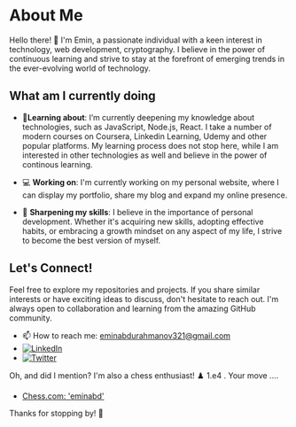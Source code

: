 # About Me

Hello there! 👋 I'm Emin, a passionate individual with a keen interest in technology, web development, cryptography. I believe in the power of continuous learning and strive to stay at the forefront of emerging trends in the ever-evolving world of technology.

## What am I currently doing

- 🔭**Learning about**: I’m currently deepening my knowledge about technologies, such as JavaScript, Node.js, React. I take a number of modern courses on Coursera,   Linkedin Learning, Udemy and other popular platforms. My learning process does not stop here, while I am interested in other technologies as well and believe in the power of continous learning.

- 💻 **Working on**: I'm currently working on my personal website, where I can display my portfolio, share my blog and expand my online presence.
  

- 🚀 **Sharpening my skills**: I believe in the importance of personal development. Whether it's acquiring new skills, adopting effective habits, or embracing a growth mindset on any aspect of my life, I strive to become the best version of myself.

## Let's Connect!

Feel free to explore my repositories and projects. If you share similar interests or have exciting ideas to discuss, don't hesitate to reach out. I'm always open to collaboration and learning from the amazing GitHub community.

- 📫 How to reach me: <a href = "mailto: eminabdurahmanov321@gmail.com"> eminabdurahmanov321@gmail.com</a>
- [![LinkedIn](https://img.shields.io/badge/LinkedIn-Connect-blue?style=for-the-badge&logo=linkedin)](https://www.linkedin.com/in/emin-abd/)
- [![Twitter](https://img.shields.io/badge/Twitter-Follow-blue?style=for-the-badge&logo=twitter)](https://twitter.com/Emin13888126)

Oh, and did I mention? I'm also a chess enthusiast! ♟️ 1.e4 . Your move ....
- [Chess.com: 'eminabd' ](https://www.chess.com/member/eminabd)

Thanks for stopping by! 🚀



<!--
**Emin-Abdurahmanov/Emin-Abdurahmanov** is a ✨ _special_ ✨ repository because its `README.md` (this file) appears on your GitHub profile.

Here are some ideas to get you started:

- 🔭 I’m currently working on ...
- 🌱 I’m currently learning ...
- 👯 I’m looking to collaborate on ...
- 🤔 I’m looking for help with ...
- 💬 Ask me about ...
- 📫 How to reach me: ...
- 😄 Pronouns: ...
- ⚡ Fun fact: ...
-->
